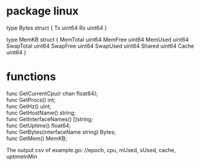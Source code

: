 # package linux

type Bytes struct {
	Tx uint64
	Rx uint64
}

type MemKB struct {
	MemTotal uint64
	MemFree  uint64
	MemUsed uint64
	SwapTotal uint64
	SwapFree uint64
	SwapUsed uint64
	Shared uint64
	Cache uint64
}

# functions
func GetCurrentCpu(r chan float64); <br />
func GetProcs()  int; <br />
func GetHz()  uint; <br />
func GetHostName() string; <br />
func GetInterfaceNames() []string; <br /> 
func GetUptime() float64; <br />
func GetBytes(interfaceName string) Bytes; <br />
func GetMem() MemKB; <br />

The output csv of example.go:
//epoch, cpu, mUsed, sUsed, cache, uptimeInMin
